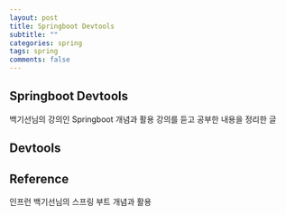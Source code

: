```yaml
---
layout: post
title: Springboot Devtools
subtitle: ""
categories: spring
tags: spring
comments: false
---
```


## Springboot Devtools

백기선님의 강의인 Springboot 개념과 활용 강의를 듣고 공부한 내용을 정리한 글

## Devtools

## Reference

인프런 백기선님의 스프링 부트 개념과 활용
